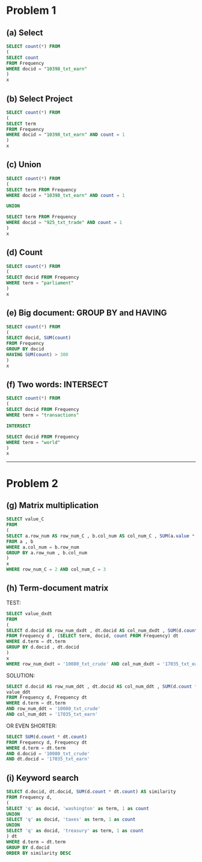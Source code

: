# Problem 1

## (a) Select

```sql
SELECT count(*) FROM
(
SELECT count 
FROM Frequency 
WHERE docid = "10398_txt_earn"
)
x
```

## (b) Select Project

```sql
SELECT count(*) FROM
(
SELECT term
FROM Frequency 
WHERE docid = "10398_txt_earn" AND count = 1
)
x
```

## (c) Union

```sql
SELECT count(*) FROM
(
SELECT term FROM Frequency
WHERE docid = "10398_txt_earn" AND count = 1

UNION

SELECT term FROM Frequency
WHERE docid = "925_txt_trade" AND count = 1
)
x
```

## (d) Count

```sql
SELECT count(*) FROM
(
SELECT docid FROM Frequency
WHERE term = "parliament"
)
x
```

## (e) Big document: GROUP BY and HAVING

```sql
SELECT count(*) FROM
(
SELECT docid, SUM(count)
FROM Frequency
GROUP BY docid
HAVING SUM(count) > 300
)
x
```

## (f) Two words: INTERSECT

```sql
SELECT count(*) FROM
(
SELECT docid FROM Frequency
WHERE term = "transactions" 

INTERSECT

SELECT docid FROM Frequency
WHERE term = "world" 
)
x
```

***

# Problem 2

## (g) Matrix multiplication

```sql
SELECT value_C
FROM
(
SELECT a.row_num AS row_num_C , b.col_num AS col_num_C , SUM(a.value * b.value) AS value_C
FROM a , b
WHERE a.col_num = b.row_num
GROUP BY a.row_num , b.col_num
)
x
WHERE row_num_C = 2 AND col_num_C = 3
```

## (h) Term-document matrix

TEST:
```sql
SELECT value_dxdt
FROM
(
SELECT d.docid AS row_num_dxdt , dt.docid AS col_num_dxdt , SUM(d.count * dt.count) AS value_dxdt
FROM Frequency d , (SELECT term, docid, count FROM Frequency) dt
WHERE d.term = dt.term
GROUP BY d.docid , dt.docid
)
x
WHERE row_num_dxdt = '10080_txt_crude' AND col_num_dxdt = '17035_txt_earn'
```

SOLUTION:

```sql
SELECT d.docid AS row_num_ddt , dt.docid AS col_num_ddt , SUM(d.count * dt.count) AS 
value_ddt
FROM Frequency d, Frequency dt
WHERE d.term = dt.term
AND row_num_ddt = '10080_txt_crude' 
AND col_num_ddt = '17035_txt_earn'
```

OR EVEN SHORTER:

```sql
SELECT SUM(d.count * dt.count)
FROM Frequency d, Frequency dt
WHERE d.term = dt.term
AND d.docid = '10080_txt_crude' 
AND dt.docid = '17035_txt_earn'
```

## (i) Keyword search

```sql
SELECT d.docid, dt.docid, SUM(d.count * dt.count) AS similarity
FROM Frequency d, 
(
SELECT 'q' as docid, 'washington' as term, 1 as count 
UNION
SELECT 'q' as docid, 'taxes' as term, 1 as count
UNION 
SELECT 'q' as docid, 'treasury' as term, 1 as count
) dt
WHERE d.term = dt.term
GROUP BY d.docid
ORDER BY similarity DESC
```
